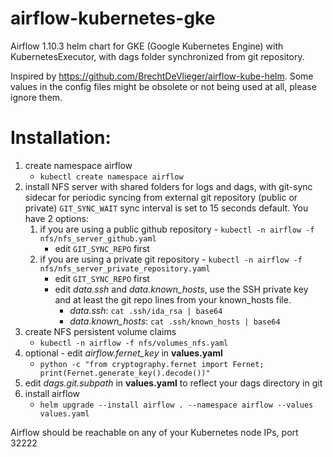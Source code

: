 # airflow-kubernetes-gke
Airflow 1.10.3 helm chart for GKE (Google Kubernetes Engine) with KubernetesExecutor, with dags folder synchronized from git repository.

Inspired by https://github.com/BrechtDeVlieger/airflow-kube-helm. Some values in the config files might be obsolete or not being used at all, please ignore them.



# Installation:

1. create namespace airflow
    - `kubectl create namespace airflow`
2. install NFS server with shared folders for logs and dags, with git-sync sidecar for periodic syncing from external git repository (public or private) `GIT_SYNC_WAIT` sync interval is set to 15 seconds default. You have 2 options:
    1. if you are using a public github repository - `kubectl -n airflow -f nfs/nfs_server_github.yaml`
        - edit `GIT_SYNC_REPO` first
    2. if you are using a private git repository - `kubectl -n airflow -f nfs/nfs_server_private_repository.yaml`
        - edit `GIT_SYNC_REPO` first
        - edit *data.ssh* and *data.known_hosts*, use the SSH private key and at least the git repo lines from your known_hosts file.
          - *data.ssh*: `cat .ssh/ida_rsa | base64`
          - *data.known_hosts*: `cat .ssh/known_hosts | base64`         
3. create NFS persistent volume claims
     - `kubectl -n airflow -f nfs/volumes_nfs.yaml`
4. optional - edit *airflow.fernet_key* in **values.yaml**
     - `python -c "from cryptography.fernet import Fernet; print(Fernet.generate_key().decode())"`
5. edit *dags.git.subpath* in **values.yaml** to reflect your dags directory in git    
6. install airflow
     - `helm upgrade --install airflow . --namespace airflow --values values.yaml`
     
     
Airflow should be reachable on any of your Kubernetes node IPs, port 32222
     
     
     
  

